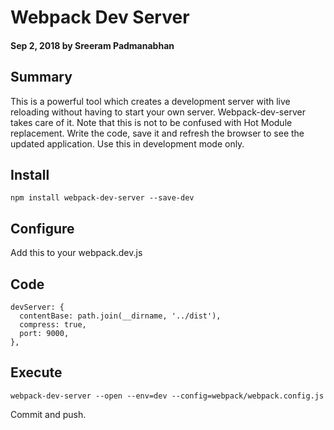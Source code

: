 # Webpack Dev Server

#### Sep 2, 2018 by Sreeram Padmanabhan

## Summary

This is a powerful tool which creates a development server with live reloading without having to start your own server. Webpack-dev-server takes care of it. Note that this is not to be confused with Hot Module replacement. Write the code, save it and refresh the browser to see the updated application. Use this in development mode only.

## Install

`npm install webpack-dev-server --save-dev`

## Configure

Add this to your webpack.dev.js

## Code

    devServer: {
      contentBase: path.join(__dirname, '../dist'),
      compress: true,
      port: 9000,
    },

## Execute
`webpack-dev-server --open --env=dev --config=webpack/webpack.config.js`

Commit and push.
